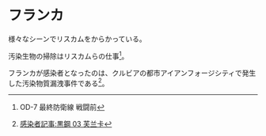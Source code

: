 # フランカ

様々なシーンでリスカムをからかっている。

汚染生物の掃除はリスカムらの仕事[^od-7-beg]。

フランカが感染者となったのは、クルビアの都市アイアンフォージシティで発生した汚染物質漏洩事件である[^BSWManga-3]。

[^od-7-beg]: OD-7 最終防衛線 戦闘前

[^BSWManga-3]: [感染者記事:黒鋼 03 芙兰卡](https://terra-historicus.hypergryph.com/comic/9382/episode/4944)
